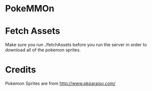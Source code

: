 PokeMMOn
========

Fetch Assets
============
Make sure you run ./fetchAssets before you run the server in order to download all of the pokemon sprites.

Credits
=======
Pokemon Sprites are from http://www.pkparaiso.com/
